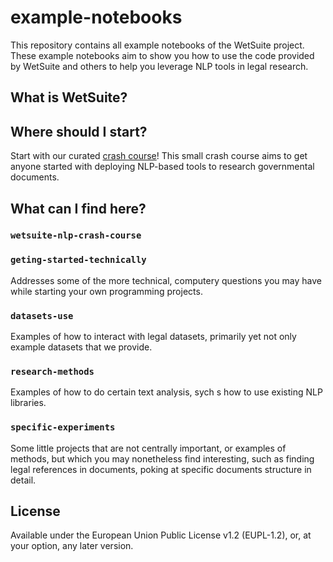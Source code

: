 # example-notebooks

This repository contains all example notebooks of the WetSuite project. These example notebooks aim to show you how
to use the code provided by WetSuite and others to help you leverage NLP tools in legal research.

## What is WetSuite?

## Where should I start?

Start with our curated [crash course](wetsuite-nlp-crash-course/)! This small crash course
aims to get anyone started with deploying NLP-based tools to research governmental documents.

## What can I find here?

### `wetsuite-nlp-crash-course`


### `geting-started-technically`
Addresses some of the more technical, computery questions you may have while starting your own programming projects.

### `datasets-use`
Examples of how to interact with legal datasets, primarily yet not only example datasets that we provide.

### `research-methods`
Examples of how to do certain text analysis, sych s how to use existing NLP libraries.

### `specific-experiments`
Some little projects that are not centrally important,
or examples of methods, but which you may nonetheless find interesting, 
such as finding legal references in documents,
poking at specific documents structure in detail.

## License
Available under the European Union Public License v1.2 (EUPL-1.2), or, at your option, any later version.
